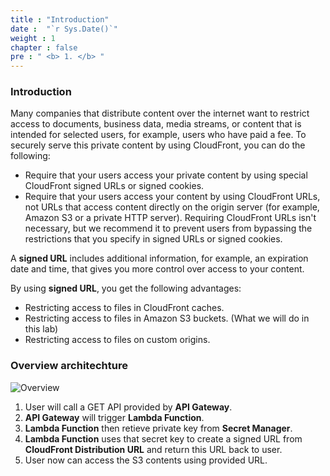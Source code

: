 ```yaml
---
title : "Introduction"
date :  "`r Sys.Date()`" 
weight : 1 
chapter : false
pre : " <b> 1. </b> "
---
```


### Introduction

Many companies that distribute content over the internet want to restrict access to documents, business data, media streams, or content that is intended for selected users, for example, users who have paid a fee. To securely serve this private content by using CloudFront, you can do the following:

- Require that your users access your private content by using special CloudFront signed URLs or signed cookies.
- Require that your users access your content by using CloudFront URLs, not URLs that access content directly on the origin server (for example, Amazon S3 or a private HTTP server). Requiring CloudFront URLs isn't necessary, but we recommend it to prevent users from bypassing the restrictions that you specify in signed URLs or signed cookies.

A **signed URL** includes additional information, for example, an expiration date and time, that gives you more control over access to your content.

By using **signed URL**, you get the following advantages:

- Restricting access to files in CloudFront caches.
- Restricting access to files in Amazon S3 buckets. (What we will do in this lab)
- Restricting access to files on custom origins.
  
### Overview architechture

![Overview](/SignedUrlWithLambda/images/signURL-1.png)

1. User will call a GET API provided by **API Gateway**.
2. **API Gateway** will trigger **Lambda Function**.
3. **Lambda Function** then retieve private key from **Secret Manager**.
4. **Lambda Function** uses that secret key to create a signed URL from **CloudFront Distribution URL** and return this URL back to user.
5. User now can access the S3 contents using provided URL.
